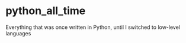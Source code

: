 # python_all_time
Everything that was once written in Python, until I switched to low-level languages
